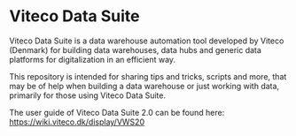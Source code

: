 # Viteco Data Suite
Viteco Data Suite is a data warehouse automation tool developed by Viteco (Denmark) for building data warehouses, data hubs and generic data platforms for digitalization in an efficient way.

This repository is intended for sharing tips and tricks, scripts and more, that may be of help when building a data warehouse or just working with data, primarily for those using Viteco Data Suite.

The user guide of Viteco Data Suite 2.0 can be found here: https://wiki.viteco.dk/display/VWS20